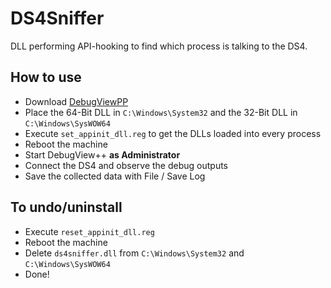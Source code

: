 # DS4Sniffer

DLL performing API-hooking to find which process is talking to the DS4.

## How to use

- Download [DebugViewPP](https://github.com/CobaltFusion/DebugViewPP/releases)
- Place the 64-Bit DLL in `C:\Windows\System32` and the 32-Bit DLL in `C:\Windows\SysWOW64`
- Execute `set_appinit_dll.reg` to get the DLLs loaded into every process
- Reboot the machine
- Start DebugView++ **as Administrator**
- Connect the DS4 and observe the debug outputs
- Save the collected data with File / Save Log

## To undo/uninstall

- Execute `reset_appinit_dll.reg`
- Reboot the machine
- Delete `ds4sniffer.dll` from `C:\Windows\System32` and `C:\Windows\SysWOW64`
- Done!
